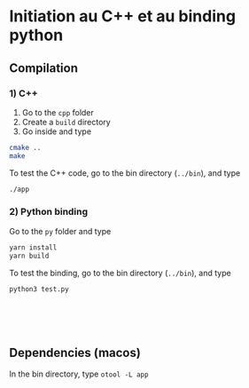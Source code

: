 # Initiation au C++ et au binding python

## Compilation

### 1) C++
1. Go to the `cpp` folder
2. Create a `build` directory
3. Go inside and type
```sh
cmake ..
make
```

To test the C++ code, go to the bin directory (`../bin`), and type
```sh
./app
```

### 2) Python binding
Go to the `py` folder and type
```sh
yarn install
yarn build
```

To test the binding, go to the bin directory (`../bin`), and type
```sh
python3 test.py
```

<br><br><br>

## Dependencies (macos)
In the bin directory, type
`otool -L app `
